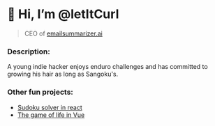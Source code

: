 # 👋 Hi, I’m @letItCurl
> CEO of [emailsummarizer.ai](https://emailsummarizer.ai)

### Description:
A young indie hacker enjoys enduro challenges and has committed to growing his hair as long as Sangoku's.

### Other fun projects:
- [Sudoku solver in react](https://sudoku-binchmarking.firebaseapp.com/)
- [The game of life in Vue](https://gameoflife-ts.web.app/)

<!---
letItCurl/letItCurl is a ✨ special ✨ repository because its `README.md` (this file) appears on your GitHub profile.
You can click the Preview link to take a look at your changes.
--->
